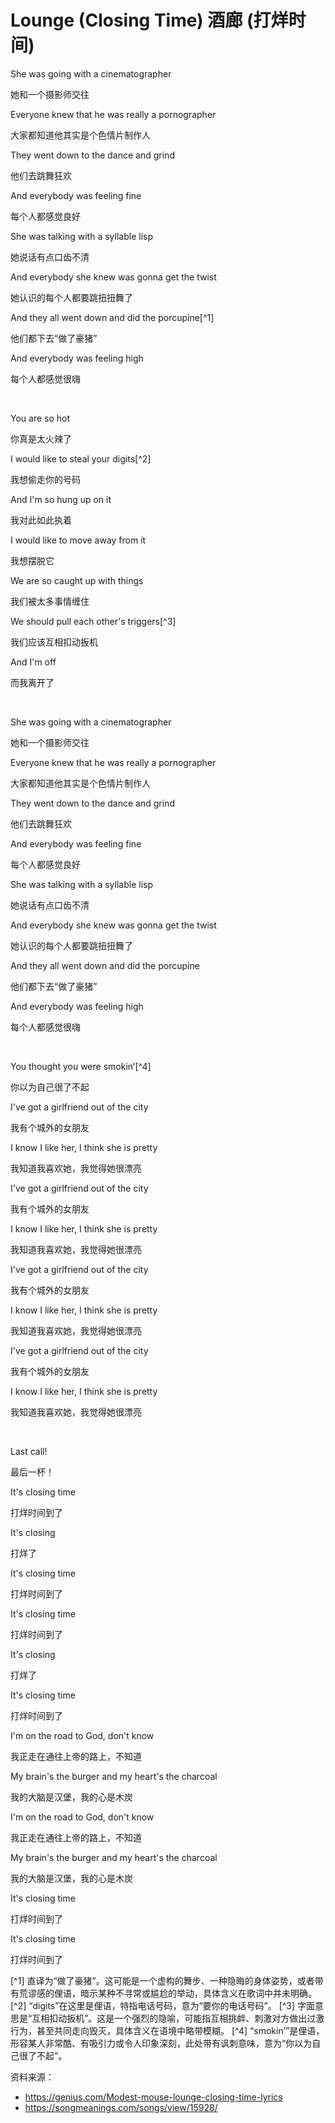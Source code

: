 # Lounge (Closing Time) 酒廊 (打烊时间)

She was going with a cinematographer

她和一个摄影师交往

Everyone knew that he was really a pornographer

大家都知道他其实是个色情片制作人

They went down to the dance and grind

他们去跳舞狂欢

And everybody was feeling fine

每个人都感觉良好

She was talking with a syllable lisp

她说话有点口齿不清

And everybody she knew was gonna get the twist

她认识的每个人都要跳扭扭舞了

And they all went down and did the porcupine[^1]

他们都下去“做了豪猪”

And everybody was feeling high

每个人都感觉很嗨

<br>

You are so hot

你真是太火辣了

I would like to steal your digits[^2]

我想偷走你的号码

And I'm so hung up on it

我对此如此执着

I would like to move away from it

我想摆脱它

We are so caught up with things

我们被太多事情缠住

We should pull each other's triggers[^3]

我们应该互相扣动扳机

And I'm off

而我离开了

<br>

She was going with a cinematographer

她和一个摄影师交往

Everyone knew that he was really a pornographer

大家都知道他其实是个色情片制作人

They went down to the dance and grind

他们去跳舞狂欢

And everybody was feeling fine

每个人都感觉良好

She was talking with a syllable lisp

她说话有点口齿不清

And everybody she knew was gonna get the twist

她认识的每个人都要跳扭扭舞了

And they all went down and did the porcupine

他们都下去“做了豪猪”

And everybody was feeling high

每个人都感觉很嗨

<br>

You thought you were smokin’[^4]

你以为自己很了不起

I've got a girlfriend out of the city

我有个城外的女朋友

I know I like her, I think she is pretty

我知道我喜欢她，我觉得她很漂亮

I've got a girlfriend out of the city

我有个城外的女朋友

I know I like her, I think she is pretty

我知道我喜欢她，我觉得她很漂亮

I've got a girlfriend out of the city

我有个城外的女朋友

I know I like her, I think she is pretty

我知道我喜欢她，我觉得她很漂亮

I've got a girlfriend out of the city

我有个城外的女朋友

I know I like her, I think she is pretty

我知道我喜欢她，我觉得她很漂亮

<br>

Last call!

最后一杯！

It's closing time

打烊时间到了

It's closing

打烊了

It's closing time

打烊时间到了

It's closing time

打烊时间到了

It's closing

打烊了

It's closing time

打烊时间到了

I'm on the road to God, don't know

我正走在通往上帝的路上，不知道

My brain's the burger and my heart's the charcoal

我的大脑是汉堡，我的心是木炭

I'm on the road to God, don't know

我正走在通往上帝的路上，不知道

My brain's the burger and my heart's the charcoal

我的大脑是汉堡，我的心是木炭

It's closing time

打烊时间到了

It's closing time

打烊时间到了


[^1] 直译为“做了豪猪”。这可能是一个虚构的舞步、一种隐晦的身体姿势，或者带有荒谬感的俚语，暗示某种不寻常或尴尬的举动，具体含义在歌词中并未明确。
[^2] “digits”在这里是俚语，特指电话号码，意为“要你的电话号码”。
[^3] 字面意思是“互相扣动扳机”。这是一个强烈的隐喻，可能指互相挑衅、刺激对方做出过激行为，甚至共同走向毁灭，具体含义在语境中略带模糊。
[^4] “smokin’”是俚语，形容某人非常酷、有吸引力或令人印象深刻，此处带有讽刺意味，意为“你以为自己很了不起”。


资料来源：
- https://genius.com/Modest-mouse-lounge-closing-time-lyrics
- https://songmeanings.com/songs/view/15928/
